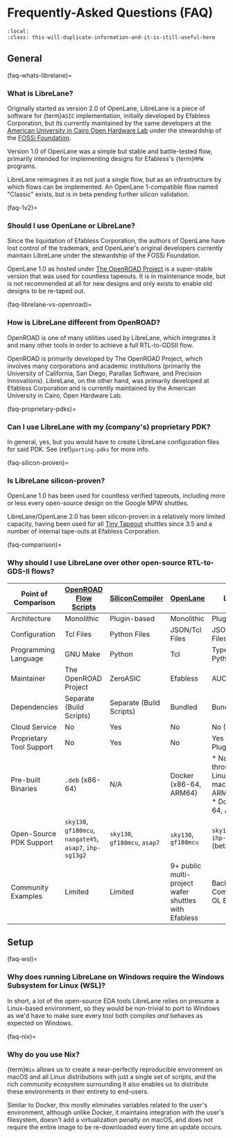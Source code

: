 # Frequently-Asked Questions (FAQ)

```{contents}
:local:
:class: this-will-duplicate-information-and-it-is-still-useful-here
```

## General


(faq-whats-librelane)=

### What is LibreLane?

Originally started as version 2.0 of OpenLane, LibreLane is a piece of software
for {term}`ASIC` implementation, initially developed by Efabless Corporation,
but its currently maintained by the same developers at the
[American University in Cairo Open Hardware Lab](https://github.com/aucohl)
under the stewardship of the [FOSSi Foundation](https://fossi-foundation.org).

Version 1.0 of OpenLane was a simple but stable and battle-tested flow, primarily
intended for implementing  designs for Efabless's {term}`MPW` programs.

LibreLane reimagines it as not just a single flow, but as an infrastructure by
which flows can be implemented. An OpenLane 1-compatible flow named "Classic"
exists, but is in beta pending further silicon validation.

(faq-1v2)=

### Should I use OpenLane or LibreLane?

Since the liquidation of Efabless Corporation, the authors of OpenLane have lost
control of the trademark, and OpenLane's original developers currently maintain
LibreLane under the stewardship of the FOSSi Foundation.

OpenLane 1.0 as hosted under
[The OpenROAD Project](https://github.com/The-OpenROAD-Project/OpenLane) is
a super-stable version that was used for countless tapeouts. It is in
maintenance mode, but is not recommended at all for new designs and only exists
to enable old designs to be re-taped out.

(faq-librelane-vs-openroad)=

### How is LibreLane different from OpenROAD?

OpenROAD is one of many utilities used by LibreLane, which integrates it and
many other tools in order to achieve a full RTL-to-GDSII flow.

OpenROAD is primarily developed by The OpenROAD Project, which involves many
corporations and academic institutions (primarily the University of California,
San Diego, Parallax Software, and Precision Innovations). LibreLane, on the
other hand, was primarily developed at Efabless Corporation and is currently maintained by the American University in Cairo, Open Hardware Lab.

(faq-proprietary-pdks)=

### Can I use LibreLane with my (company's) proprietary PDK?

In general, yes, but you would have to create LibreLane configuration files for
said PDK. See {ref}`porting-pdks` for more info.

(faq-silicon-proven)=

### Is LibreLane silicon-proven?

OpenLane 1.0 has been used for countless verified tapeouts, including more or
less every open-source design on the Google MPW shuttles.

LibreLane/OpenLane 2.0 has been silicon-proven in a relatively more limited
capacity, having been used for all [Tiny Tapeout](https://tinytapeout.com)
shuttles since 3.5 and a number of internal tape-outs at Efabless Corporation.

(faq-comparison)=

### Why should I use LibreLane over other open-source RTL-to-GDS-II flows?

| Point of Comparison | [OpenROAD Flow Scripts](https://github.com/The-OpenROAD-Project/OpenROAD-Flow-Scripts) | [SiliconCompiler](https://github.com/siliconcompiler/siliconcompiler) | [OpenLane](https://github.com/The-OpenROAD-Project/OpenLane) | LibreLane |
| - | - | - | - | - |
| Architecture | Monolithic | Plugin-based | Monolithic | Plugin-based |
| Configuration | Tcl Files | Python Files | JSON/Tcl Files | JSON/Tcl/Python Files |
| Programming Language | GNU Make | Python | Tcl | Type-checked Python |
| Maintainer | The OpenROAD Project | ZeroASIC | Efabless | AUCOHL |
| Dependencies | Separate (Build Scripts) | Separate (Build Scripts) | Bundled | Bundled  |
| Cloud Service | No | Yes | No | No (Planned) |
| Proprietary Tool Support | No | Yes | No | Yes (with Plugins) |
| Pre-built Binaries | `.deb` (x86-64) | N/A | Docker (x86-64, ARM64) | * Natively through [Nix](https://nixos.org): Linux and macOS (x86-64, ARM64) <br /> * Docker (x86-64, ARM64)|
| Open-Source PDK Support | `sky130`, `gf180mcu`, `nangate45`, `asap7`, `ihp-sg13g2` | `sky130`, `gf180mcu`, `asap7` | `sky130`, `gf180mcu` | `sky130`, `gf180mcu`, `ihp-sg13g2` (beta) |
| Community Examples | Limited | Limited | 9+ public multi-project wafer shuttles with Efabless | Backwards Compatible with OL Examples |

## Setup

(faq-wsl)=

### Why does running LibreLane on Windows require the Windows Subsystem for Linux (WSL)?

In short, a lot of the open-source EDA tools LibreLane relies on presume a
Linux-based environment, so they would be non-trivial to port to Windows as we'd
have to make sure every tool both compiles *and* behaves as expected on Windows.

(faq-nix)=

### Why do you use Nix?

{term}`Nix` allows us to create a near-perfectly reproducible environment on
macOS and all Linux distributions with just a single set of scripts, and the
rich community ecosystem surrounding it also enables us to distribute these
environments in their entirety to end-users.

Similar to Docker, this mostly eliminates variables related to the user's
environment, although unlike Docker, it maintains integration with the user's
filesystem, doesn't add a virtualization penalty on macOS, and does not require
the entire image to be re-downloaded every time an update occurs.
